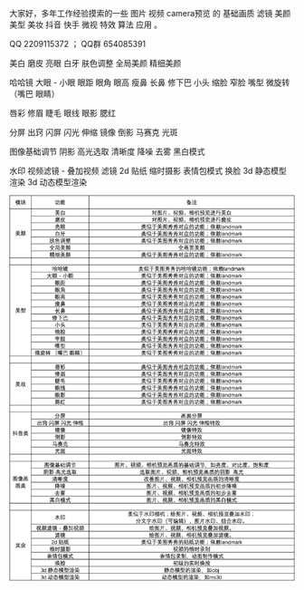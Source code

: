 大家好，多年工作经验摸索的一些 图片 视频 camera预览 的 基础画质 滤镜 美颜 美型 美妆 抖音 快手 微视 特效 算法 应用 。

QQ   2209115372  ；    QQ群  654085391

美白
磨皮
亮眼
白牙
肤色调整
全局美颜
精细美颜

哈哈镜
大眼 - 小眼
眼距
眼角
眼高
瘦鼻
长鼻
修下巴
小头
缩脸
窄脸
嘴型
微旋转 （嘴巴 眼睛）

唇彩
修眉
睫毛
眼线
眼影
腮红

分屏
出窍 闪屏 闪光 伸缩
镜像
倒影
马赛克
光斑

图像基础调节
阴影 高光选取
清晰度
降噪
去雾
黑白模式

水印
视频滤镜 - 叠加视频
滤镜
2d 贴纸
缩时摄影
表情包模式
换脸
3d 静态模型渲染
3d 动态模型渲染

![Image text](https://raw.githubusercontent.com/LiaoSu/Beauty/master/list.png)

